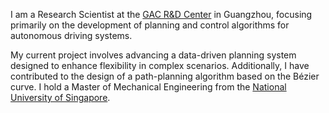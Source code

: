 I am a Research Scientist at the [GAC R&D Center](https://www.gacrnd.com/) in Guangzhou, focusing primarily on the development of planning and control algorithms for autonomous driving systems.

My current project involves advancing a data-driven planning system designed to enhance flexibility in complex scenarios. Additionally, I have contributed to the design of a path-planning algorithm based on the Bézier curve. I hold a Master of Mechanical Engineering from the [National University of Singapore](https://cde.nus.edu.sg/me/).